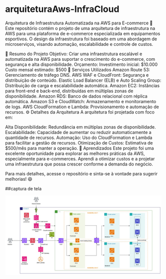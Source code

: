 # arquiteturaAws-InfraCloud

Arquitetura de Infraestrutura Automatizada na AWS para E-commerce 🛒
Este repositório contém o projeto de uma arquitetura de infraestrutura na AWS para uma plataforma de e-commerce especializada em equipamentos esportivos. O design da infraestrutura foi baseado em uma abordagem de microserviços, visando automação, escalabilidade e controle de custos.

📌 Resumo do Projeto
Objetivo: Criar uma infraestrutura escalável e automatizada na AWS para suportar o crescimento do e-commerce, com segurança e alta disponibilidade.
Orçamento:
Investimento inicial: $10.000
Custo mensal estimado: $500
🔧 Serviços Utilizados
Amazon Route 53: Gerenciamento de tráfego DNS.
AWS WAF e CloudFront: Segurança e distribuição de conteúdo.
Elastic Load Balancer (ELB) e Auto Scaling Group: Distribuição de carga e escalabilidade automática.
Amazon EC2: Instâncias para front-end e back-end, distribuídas em múltiplas zonas de disponibilidade.
Amazon RDS: Banco de dados relacional com réplica automática.
Amazon S3 e CloudWatch: Armazenamento e monitoramento de logs.
AWS CloudFormation e Lambda: Provisionamento e automação de recursos.
⚙️ Detalhes da Arquitetura
A arquitetura foi projetada com foco em:

Alta Disponibilidade: Redundância em múltiplas zonas de disponibilidade.
Escalabilidade: Capacidade de aumentar ou reduzir automaticamente a quantidade de recursos.
Automação: Uso do CloudFormation e Lambda para facilitar a gestão de recursos.
Otimização de Custos: Estimativa de $500/mês para manter a operação.
📝 Aprendizados
Este projeto foi uma excelente oportunidade para explorar as melhores práticas da AWS, especialmente para e-commerces. Aprendi a otimizar custos e a projetar uma infraestrutura que possa crescer conforme a demanda do negócio.

Para mais detalhes, acesse o repositório e sinta-se à vontade para sugerir melhorias! 😄

##captura de tela

![imagem Diagrama](Diagrama.jpeg)
